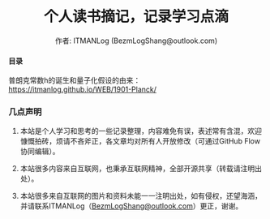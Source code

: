 # <center>个人读书摘记，记录学习点滴</center>

<center> 作者: ITMANLog (BezmLogShang@outlook.com) </center>


#### 目录

普朗克常数h的诞生和量子化假设的由来：
https://itmanlog.github.io/WEB/1901-Planck/



### 几点声明

1. 本站是个人学习和思考的一些记录整理，内容难免有误，表述常有含混，欢迎慷慨拍砖，烦请不吝斧正，各文章均对所有人开放修改（可通过GitHub Flow协同编辑）。

2. 本站很多内容来自互联网，也秉承互联网精神，全部开源共享（转载请注明出处）。

3. 本站很多来自互联网的图片和资料未能一一注明出处，如有侵权，还望海涵，并请联系ITMANLog（BezmLogShang@outlook.com）更正，谢谢。


